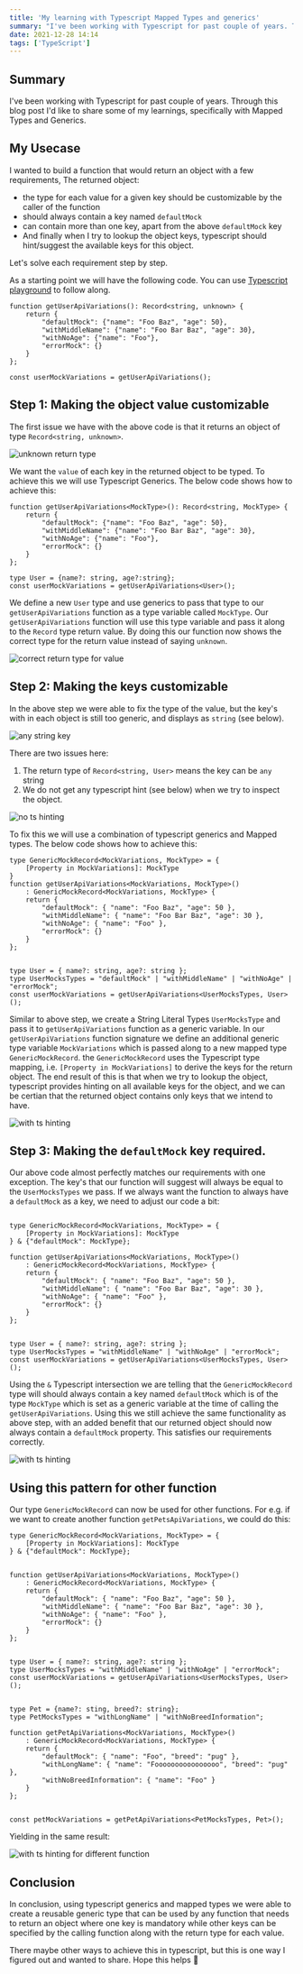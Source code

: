 ```yaml
---
title: 'My learning with Typescript Mapped Types and generics'
summary: "I've been working with Typescript for past couple of years. Through this blog post I'd like to share some of my learnings, specifically with Mapped Types and Generics."
date: 2021-12-28 14:14
tags: ['TypeScript']
---
```


## Summary

I've been working with Typescript for past couple of years. Through this blog post I'd like to share some of my learnings, specifically with Mapped Types and Generics.


## My Usecase

I wanted to build a function that would return an object with a few requirements, The returned object:
- the type for each value for a given key should be customizable by the caller of the function
- should always contain a key named `defaultMock`
- can contain more than one key, apart from the above `defaultMock` key
- And finally when I try to lookup the object keys, typescript should hint/suggest the available keys for this object.

Let's solve each requirement step by step.

As a starting point we will have the following code. You can use [Typescript playground](https://typescript-play.js.org/) to follow along.

```
function getUserApiVariations(): Record<string, unknown> {
    return {
        "defaultMock": {"name": "Foo Baz", "age": 50},
        "withMiddleName": {"name": "Foo Bar Baz", "age": 30},
        "withNoAge": {"name": "Foo"},
        "errorMock": {}
    }
};

const userMockVariations = getUserApiVariations(); 
```

## Step 1: Making the object value customizable

The first issue we have with the above code is that it returns an object of type `Record<string, unknown>`.

<img src="/static/images/ts-mapped-types-and-generics/01.png" alt="unknown return type" />

We want the `value` of each key in the returned object to be typed. To achieve this we will use Typescript Generics. The below code shows how to achieve this:

```
function getUserApiVariations<MockType>(): Record<string, MockType> {
    return {
        "defaultMock": {"name": "Foo Baz", "age": 50},
        "withMiddleName": {"name": "Foo Bar Baz", "age": 30},
        "withNoAge": {"name": "Foo"},
        "errorMock": {}
    }
};

type User = {name?: string, age?:string};
const userMockVariations = getUserApiVariations<User>(); 
```

We define a new `User` type and use generics to pass that type to our `getUserApiVariations` function as a type variable called `MockType`. Our `getUserApiVariations` function will use this type variable and pass it along to the `Record` type return value. By doing this our function now shows the correct type for the return value instead of saying `unknown`.

<img src="/static/images/ts-mapped-types-and-generics/02.png" alt="correct return type for value" />


## Step 2: Making the keys customizable

In the above step we were able to fix the type of the value, but the key's with in each object is still too generic, and displays as `string` (see below).

<img src="/static/images/ts-mapped-types-and-generics/03.png" alt="any string key" />

There are two issues here:
1. The return type of `Record<string, User>` means the key can be `any` string
2. We do not get any typescript hint (see below) when we try to inspect the object.

<img src="/static/images/ts-mapped-types-and-generics/04.gif" alt="no ts hinting" />

To fix this we will use a combination of typescript generics and Mapped types. The below code shows how to achieve this:

```
type GenericMockRecord<MockVariations, MockType> = {
    [Property in MockVariations]: MockType
}
function getUserApiVariations<MockVariations, MockType>()
    : GenericMockRecord<MockVariations, MockType> {
    return {
        "defaultMock": { "name": "Foo Baz", "age": 50 },
        "withMiddleName": { "name": "Foo Bar Baz", "age": 30 },
        "withNoAge": { "name": "Foo" },
        "errorMock": {}
    }
};


type User = { name?: string, age?: string };
type UserMocksTypes = "defaultMock" | "withMiddleName" | "withNoAge" | "errorMock";
const userMockVariations = getUserApiVariations<UserMocksTypes, User>();
```

Similar to above step, we create a String Literal Types `UserMocksType` and pass it to `getUserApiVariations` function as a generic variable. In our `getUserApiVariations` function signature we define an additional generic type variable `MockVariations` which is passed along to a new mapped type `GenericMockRecord`.  the `GenericMockRecord` uses the Typescript type mapping, i.e. `[Property in MockVariations]` to derive the keys for the return object. The end result of this is that when we try to lookup the object, typescript provides hinting on all available keys for the object, and we can be certian that the returned object contains only keys that we intend to have.

<img src="/static/images/ts-mapped-types-and-generics/05.gif" alt="with ts hinting" />

## Step 3: Making the `defaultMock` key required.

Our above code almost perfectly matches our requirements with one exception. The key's that our function will suggest will always be equal to the `UserMocksTypes` we pass. If we always want the function to always have a `defaultMock` as a key, we need to adjust our code a bit:

```

type GenericMockRecord<MockVariations, MockType> = {
    [Property in MockVariations]: MockType
} & {"defaultMock": MockType};

function getUserApiVariations<MockVariations, MockType>()
    : GenericMockRecord<MockVariations, MockType> {
    return {
        "defaultMock": { "name": "Foo Baz", "age": 50 },
        "withMiddleName": { "name": "Foo Bar Baz", "age": 30 },
        "withNoAge": { "name": "Foo" },
        "errorMock": {}
    }
};


type User = { name?: string, age?: string };
type UserMocksTypes = "withMiddleName" | "withNoAge" | "errorMock";
const userMockVariations = getUserApiVariations<UserMocksTypes, User>();
```

Using the `&` Typescript intersection we are telling that the `GenericMockRecord` type will should always contain a key named `defaultMock` which is of the type `MockType` which is set as a generic variable at the time of calling the `getUserApiVariations`. Using this we still achieve the same functionality as above step, with an added benefit that our returned object should now always contain a `defaultMock` property. This satisfies our requirements correctly.

<img src="/static/images/ts-mapped-types-and-generics/06.png" alt="with ts hinting" />


## Using this pattern for other function


Our type `GenericMockRecord` can now be used for other functions. For e.g. if we want to create another function `getPetsApiVariations`, we could do this:

```
type GenericMockRecord<MockVariations, MockType> = {
    [Property in MockVariations]: MockType
} & {"defaultMock": MockType};


function getUserApiVariations<MockVariations, MockType>()
    : GenericMockRecord<MockVariations, MockType> {
    return {
        "defaultMock": { "name": "Foo Baz", "age": 50 },
        "withMiddleName": { "name": "Foo Bar Baz", "age": 30 },
        "withNoAge": { "name": "Foo" },
        "errorMock": {}
    }
};


type User = { name?: string, age?: string };
type UserMocksTypes = "withMiddleName" | "withNoAge" | "errorMock";
const userMockVariations = getUserApiVariations<UserMocksTypes, User>();


type Pet = {name?: sting, breed?: string};
type PetMocksTypes = "withLongName" | "withNoBreedInformation";

function getPetApiVariations<MockVariations, MockType>()
    : GenericMockRecord<MockVariations, MockType> {
    return {
        "defaultMock": { "name": "Foo", "breed": "pug" },
        "withLongName": { "name": "Foooooooooooooooo", "breed": "pug" },
        "withNoBreedInformation": { "name": "Foo" }
    }
};


const petMockVariations = getPetApiVariations<PetMocksTypes, Pet>();

```

Yielding in the same result:

<img src="/static/images/ts-mapped-types-and-generics/07.png" alt="with ts hinting for different function" />

## Conclusion

In conclusion, using typescript generics and mapped types we were able to create a reusable generic type that can be used by any function that needs to return an object where one key is mandatory while other keys can be specified by the calling function along with the return type for each value.

There maybe other ways to achieve this in typescript, but this is one way I figured out and wanted to share. Hope this helps 🙌